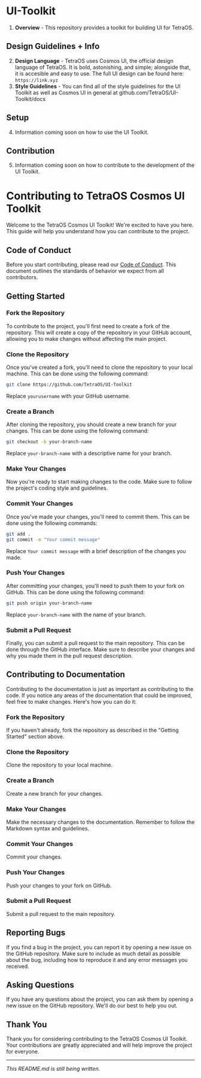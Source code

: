 # UI-Toolkit
1. **Overview** - This repository provides a toolkit for building UI for TetraOS.
## Design Guidelines + Info 
2. **Design Language** - TetraOS uses Cosmos UI, the official design language of TetraOS. It is bold, astonishing, and simple; alongside that, it is accesible and easy to use. The full UI design can be found here: `https://link.xyz`
3. **Style Guidelines** - You can find all of the style guidelines for the UI Toolkit as well as Cosmos UI in general at github.com/TetraOS/UI-Toolkit/docs
## Setup
4. Information coming soon on how to use the UI Toolkit.
## Contribution
5. Information coming soon on how to contribute to the development of the UI Toolkit.

# Contributing to TetraOS Cosmos UI Toolkit

Welcome to the TetraOS Cosmos UI Toolkit! We're excited to have you here. This guide will help you understand how you can contribute to the project.

## Code of Conduct

Before you start contributing, please read our [Code of Conduct](https://github.com/TetraOS/.github/blob/main/CODE_OF_CONDUCT.md). This document outlines the standards of behavior we expect from all contributors.

## Getting Started

### Fork the Repository

To contribute to the project, you'll first need to create a fork of the repository. This will create a copy of the repository in your GitHub account, allowing you to make changes without affecting the main project.

### Clone the Repository

Once you've created a fork, you'll need to clone the repository to your local machine. This can be done using the following command:

```bash
git clone https://github.com/TetraOS/UI-Toolkit
```

Replace `yourusername` with your GitHub username.

### Create a Branch

After cloning the repository, you should create a new branch for your changes. This can be done using the following command:

```bash
git checkout -b your-branch-name
```

Replace `your-branch-name` with a descriptive name for your branch.

### Make Your Changes

Now you're ready to start making changes to the code. Make sure to follow the project's coding style and guidelines.

### Commit Your Changes

Once you've made your changes, you'll need to commit them. This can be done using the following commands:

```bash
git add .
git commit -m "Your commit message"
```

Replace `Your commit message` with a brief description of the changes you made.

### Push Your Changes

After committing your changes, you'll need to push them to your fork on GitHub. This can be done using the following command:

```bash
git push origin your-branch-name
```

Replace `your-branch-name` with the name of your branch.

### Submit a Pull Request

Finally, you can submit a pull request to the main repository. This can be done through the GitHub interface. Make sure to describe your changes and why you made them in the pull request description.

## Contributing to Documentation

Contributing to the documentation is just as important as contributing to the code. If you notice any areas of the documentation that could be improved, feel free to make changes. Here's how you can do it:

### Fork the Repository

If you haven't already, fork the repository as described in the "Getting Started" section above.

### Clone the Repository

Clone the repository to your local machine.

### Create a Branch

Create a new branch for your changes.

### Make Your Changes

Make the necessary changes to the documentation. Remember to follow the Markdown syntax and guidelines.

### Commit Your Changes

Commit your changes.

### Push Your Changes

Push your changes to your fork on GitHub.

### Submit a Pull Request

Submit a pull request to the main repository.

## Reporting Bugs

If you find a bug in the project, you can report it by opening a new issue on the GitHub repository. Make sure to include as much detail as possible about the bug, including how to reproduce it and any error messages you received.

## Asking Questions

If you have any questions about the project, you can ask them by opening a new issue on the GitHub repository. We'll do our best to help you out.

## Thank You

Thank you for considering contributing to the TetraOS Cosmos UI Toolkit. Your contributions are greatly appreciated and will help improve the project for everyone.

---

*This README.md is still being written.*
